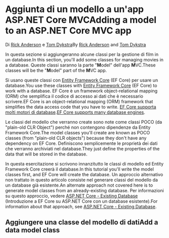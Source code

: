 # <a name="adding-a-model-to-an-aspnet-core-mvc-app"></a><span data-ttu-id="a3597-101">Aggiunta di un modello a un'app ASP.NET Core MVC</span><span class="sxs-lookup"><span data-stu-id="a3597-101">Adding a model to an ASP.NET Core MVC app</span></span>

<span data-ttu-id="a3597-102">Di [Rick Anderson](https://twitter.com/RickAndMSFT) e [Tom Dykstra](https://github.com/tdykstra)</span><span class="sxs-lookup"><span data-stu-id="a3597-102">By [Rick Anderson](https://twitter.com/RickAndMSFT) and [Tom Dykstra](https://github.com/tdykstra)</span></span>

<span data-ttu-id="a3597-103">In questa sezione si aggiungeranno alcune classi per la gestione di film in un database.</span><span class="sxs-lookup"><span data-stu-id="a3597-103">In this section, you'll add some classes for managing movies in a database.</span></span> <span data-ttu-id="a3597-104">Queste classi saranno la parte "**M**odel" dell'app **M**VC.</span><span class="sxs-lookup"><span data-stu-id="a3597-104">These classes will be the "**M**odel" part of the **M**VC app.</span></span>

<span data-ttu-id="a3597-105">Si usano queste classi con [Entity Framework Core](https://docs.microsoft.com/ef/core) (EF Core) per usare un database.</span><span class="sxs-lookup"><span data-stu-id="a3597-105">You use these classes with [Entity Framework Core](https://docs.microsoft.com/ef/core) (EF Core) to work with a database.</span></span> <span data-ttu-id="a3597-106">EF Core è un framework object-relational mapping (ORM) che semplifica il codice di accesso ai dati che è necessario scrivere.</span><span class="sxs-lookup"><span data-stu-id="a3597-106">EF Core is an object-relational mapping (ORM) framework that simplifies the data access code that you have to write.</span></span> <span data-ttu-id="a3597-107">[EF Core supporta molti motori di database](https://docs.microsoft.com/ef/core/providers/).</span><span class="sxs-lookup"><span data-stu-id="a3597-107">[EF Core supports many database engines](https://docs.microsoft.com/ef/core/providers/).</span></span>

<span data-ttu-id="a3597-108">Le classi del modello che verranno create sono note come classi POCO (da "plain-old CLR Object") perché non contengono dipendenze da Entity Framework Core.</span><span class="sxs-lookup"><span data-stu-id="a3597-108">The model classes you'll create are known as POCO classes (from "plain-old CLR objects") because they don't have any dependency on EF Core.</span></span> <span data-ttu-id="a3597-109">Definiscono semplicemente le proprietà dei dati che verranno archiviati nel database.</span><span class="sxs-lookup"><span data-stu-id="a3597-109">They just define the properties of the data that will be stored in the database.</span></span>

<span data-ttu-id="a3597-110">In questa esercitazione si scrivono innanzitutto le classi di modello ed Entity Framework Core creerà il database.</span><span class="sxs-lookup"><span data-stu-id="a3597-110">In this tutorial you'll write the model classes first, and EF Core will create the database.</span></span> <span data-ttu-id="a3597-111">Un approccio alternativo non trattato in questo articolo consiste nel generare classi del modello da un database già esistente.</span><span class="sxs-lookup"><span data-stu-id="a3597-111">An alternate approach not covered here is to generate model classes from an already-existing database.</span></span> <span data-ttu-id="a3597-112">Per informazioni su questo approccio, vedere [ASP.NET Core - Existing Database](https://docs.microsoft.com/ef/core/get-started/aspnetcore/existing-db) (Introduzione a EF Core su ASP.NET Core con un database esistente).</span><span class="sxs-lookup"><span data-stu-id="a3597-112">For information about that approach, see [ASP.NET Core - Existing Database](https://docs.microsoft.com/ef/core/get-started/aspnetcore/existing-db).</span></span>

## <a name="add-a-data-model-class"></a><span data-ttu-id="a3597-113">Aggiungere una classe del modello di dati</span><span class="sxs-lookup"><span data-stu-id="a3597-113">Add a data model class</span></span>
